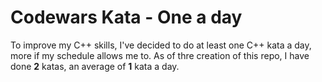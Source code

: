 # Codewars Kata - One a day
To improve my C++ skills, I've decided to do at least one C++ kata a day, more if my schedule allows me to. As of thre creation of this repo, I have done **2** katas, an average of **1** kata a day.
